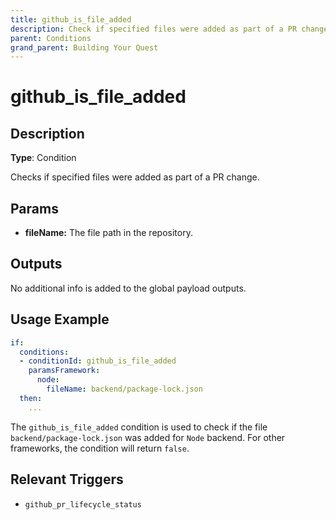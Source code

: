 ```yaml
---
title: github_is_file_added
description: Check if specified files were added as part of a PR change when building your dev challenge (Quest Builder Conditions).
parent: Conditions
grand_parent: Building Your Quest
---
```


# github_is_file_added

## Description

**Type**: Condition

Checks if specified files were added as part of a PR change.

## Params

- **fileName:** The file path in the repository.

## Outputs

No additional info is added to the global payload outputs.

## Usage Example

```yaml
if:
  conditions:
  - conditionId: github_is_file_added
    paramsFramework:
      node:
        fileName: backend/package-lock.json
  then:
    ...
```

The `github_is_file_added` condition is used to check if the file `backend/package-lock.json` was added for `Node` backend. For other frameworks, the condition will return `false`.

## Relevant Triggers

- `github_pr_lifecycle_status`
